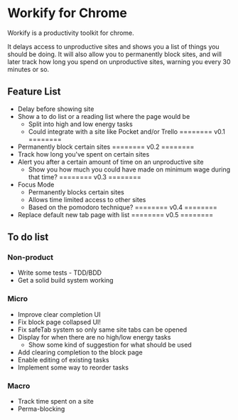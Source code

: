 # Workify for Chrome

Workify is a productivity toolkit for chrome.

It delays access to unproductive sites and shows you a list of things you should be doing. It will also allow you to permanently block sites, and will later track how long you spend on unproductive sites, warning you every 30 minutes or so.

## Feature List

* Delay before showing site
* Show a to do list or a reading list where the page would be
    * Split into high and low energy tasks
    * Could integrate with a site like Pocket and/or Trello
======== v0.1 ========
* Permanently block certain sites
======== v0.2 ========
* Track how long you've spent on certain sites
* Alert you after a certain amount of time on an unproductive site
    * Show you how much you could have made on minimum wage during that time?
======== v0.3 ========
* Focus Mode
    * Permanently blocks certain sites
    * Allows time limited access to other sites
    * Based on the pomodoro technique?
======== v0.4 ========
* Replace default new tab page with list
======== v0.5 ========

## To do list

### Non-product
* Write some tests - TDD/BDD
* Get a solid build system working

### Micro
* Improve clear completion UI
* Fix block page collapsed UI!
* Fix safeTab system so only same site tabs can be opened
* Display for when there are no high/low energy tasks
    * Show some kind of suggestion for what should be used
* Add clearing completion to the block page
* Enable editing of existing tasks
* Implement some way to reorder tasks

### Macro
* Track time spent on a site
* Perma-blocking
